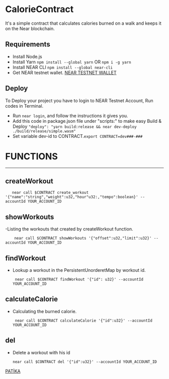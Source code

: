 # CalorieContract

It's a simple contract that calculates calories burned on a walk and keeps it on the Near blockchain.

## Requirements
- Install Node.js 
- Install Yarn `npm install --global yarn` OR `npm i -g yarn`
- Install NEAR CLI `npm install --global near-cli`
- Get NEAR testnet wallet. [NEAR TESTNET WALLET](https://wallet.testnet.near.org/)

## Deploy
To Deploy your project you have to login to NEAR Testnet Account, Run codes in Terminal.
- Run `near login`, and follow the instructions it gives you.
- Add this code in package.json file under "scripts:" to make easy Build & Deploy  `"deploy": "yarn build:release && near dev-deploy ./build/release/simple.wasm"`
- Set variable dev-id to CONTRACT.`export CONTRACT=dev###-###`

# FUNCTIONS
------------------------
## createWorkout
        
       near call $CONTRACT create_workout '{"name":"string","weight":u32,"hour"u32:,"tempo":boolean}' --accountId YOUR_ACCOUNT_ID
    
## showWorkouts
 -Listing the workouts that created by createWorkout function. 
 
        near call $CONTRACT showWorkouts '{"offset":u32,"limit":u32}' --accountId YOUR_ACCOUNT_ID

## findWorkout
 - Lookup a workout in the PersistentUnorderetMap by workout id.
 
        near call $CONTRACT findWorkout '{"id": u32}' --accountId YOUR_ACCOUNT_ID
        
## calculateCalorie
 - Calculating the burned calorie. 
 
        near call $CONTRACT calculateCalorie '{"id":u32}' --accountId YOUR_ACCOUNT_ID
        
        
 ## del
  -  Delete a workout with his id

         near call $CONTRACT del '{"id":u32}' --accountId YOUR_ACCOUNT_ID
        
[PATİKA](https://www.patika.dev/web3/near)
